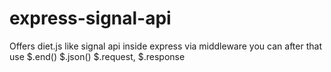 # express-signal-api
Offers diet.js like signal api inside express via middleware you can after that use $.end() $.json() $.request, $.response

